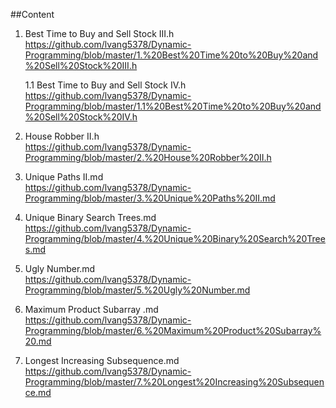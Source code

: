 ##Content

1. Best Time to Buy and Sell Stock III.h          
    https://github.com/lvang5378/Dynamic-Programming/blob/master/1.%20Best%20Time%20to%20Buy%20and%20Sell%20Stock%20III.h  


    1.1 Best Time to Buy and Sell Stock IV.h    
    https://github.com/lvang5378/Dynamic-Programming/blob/master/1.1%20Best%20Time%20to%20Buy%20and%20Sell%20Stock%20IV.h  
    
     
2. House Robber II.h  
    https://github.com/lvang5378/Dynamic-Programming/blob/master/2.%20House%20Robber%20II.h

 
3. Unique Paths II.md       
    https://github.com/lvang5378/Dynamic-Programming/blob/master/3.%20Unique%20Paths%20II.md


4. Unique Binary Search Trees.md   
    https://github.com/lvang5378/Dynamic-Programming/blob/master/4.%20Unique%20Binary%20Search%20Trees.md


5. Ugly Number.md   
    https://github.com/lvang5378/Dynamic-Programming/blob/master/5.%20Ugly%20Number.md


6. Maximum Product Subarray .md    
    https://github.com/lvang5378/Dynamic-Programming/blob/master/6.%20Maximum%20Product%20Subarray%20.md


7. Longest Increasing Subsequence.md      
    https://github.com/lvang5378/Dynamic-Programming/blob/master/7.%20Longest%20Increasing%20Subsequence.md
